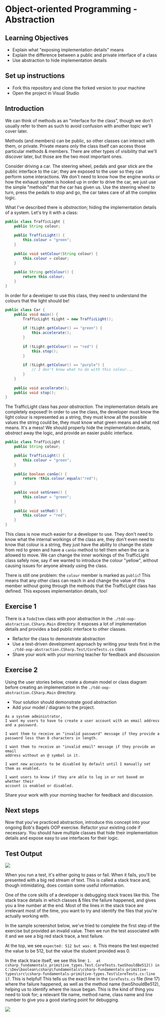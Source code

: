 # Object-oriented Programming - Abstraction

## Learning Objectives
- Explain what "exposing implementation details" means
- Explain the difference between a public and private interface of a class
- Use abstraction to hide implementation details

## Set up instructions
- Fork this repository and clone the forked version to your machine
- Open the project in Visual Studio

## Introduction

We can think of methods as an "interface for the class", though we don't usually refer to them as such to avoid confusion with another topic we'll cover later.

Methods (and members) can be public, so other classes can interact with them, or private. Private means only the class itself can access those particular methods & members. There are other types of visibility that we'll discover later, but those are the two most important ones.

Consider driving a car. The steering wheel, pedals and gear stick are the public interface to the car; they are exposed to the user so they can perform some interactions. We don't need to know how the engine works or how the exhaust system is hooked up in order to drive the car, we just use the simple "methods" that the car has given us. Use the steering wheel to turn, press the pedals to stop and go, the car takes care of all the complex logic.

What I've described there is *abstraction*; hiding the implementation details of a system. Let's try it with a class:

```java
public class TrafficLight {
    public String colour;
    
    public TrafficLight() {
        this.colour = "green";
    }
    
    public void setColour(String colour) {
        this.colour = colour;
    }
    
    public String getColour() {
        return this.colour;
    }
}
```

In order for a developer to use this class, they need to understand the colours that the light should be!

```java
public class Car {
    public void main() {
        TrafficLight tLight = new TrafficLight();
        
        if (tLight.getColour() == "green") {
            this.accelerate();
        }
        
        if (tLight.getColour() == "red") {
            this.stop();
        }
        
        if (tLight.getColour() == "purple") {
            // I don't know what to do with this colour...
        }
    }
    
    public void accelerate();
    public void stop();
}
```

The TrafficLight class has *poor abstraction*. The implementation details are completely exposed! In order to use the class, the developer must know the light colour is represented as a string, they must know all the possible values the string could be, they must know what green means and what red means. It's a mess! We should properly hide the implementation details, *abstract* away the logic, and provide an easier public interface.

```java
public class TrafficLight {
    public String colour;

    public TrafficLight() {
        this.colour = "green";
    }
    
    public boolean canGo() {
        return !this.colour.equals("red");
    }
    
    public void setGreen() {
        this.colour = "green";
    }
    
    public void setRed() {
        this.colour = "red";
    }
}
```

This class is now much easier for a developer to use. They don't need to know what the internal workings of the class are, they don't even need to know that colour is a string, they just have the ability to change the state from red to green and have a `canGo` method to tell them when the car is allowed to move. We can change the inner workings of the TrafficLight class safely now, say if we wanted to introduce the colour "yellow", without causing issues for anyone already using the class.

There is still one problem: the `colour` member is marked as `public`! This means that any other class can reach in and change the value of this member without going through the methods that the TrafficLight class has defined. This exposes implementation details, too!

## Exercise 1

There is a `TodoItem` class with poor abstraction in the `./tdd-oop-abstraction.CSharp.Main` directory. It exposes a lot of implementation details and provides a bad public interface to other classes.

- Refactor the class to demonstrate abstraction
- Use a test-driven development approach by writing your tests first in the `./tdd-oop-abstraction.CSharp.Test/CoreTests.cs` class
- Share your work with your morning teacher for feedback and discussion

## Exercise 2

Using the user stories below, create a domain model or class diagram before creating an implementation in the `./tdd-oop-abstraction.CSharp.Main` directory.

- Your solution should demonstrate good abstraction
- Add your model / diagram to the project.

```
As a system administrator,
I want my users to have to create a user account with an email address and a password.

I want them to receive an "invalid password" message if they provide a
password less than 8 characters in length.

I want them to receive an "invalid email" message if they provide an email
address without an @ symbol in it.

I want new accounts to be disabled by default until I manually set them as enabled.

I want users to know if they are able to log in or not based on whether their
account is enabled or disabled.
```

Share your work with your morning teacher for feedback and discussion.

## Next steps

Now that you've practiced abstraction, introduce this concept into your ongoing Bob's Bagels OOP exercise. Refactor your existing code if necessary. You should have multiple classes that hide their implementation details and expose easy to use interfaces for their logic.

## Test Output

![](./assets/run_test_single.png)

When you run a test, it's either going to pass or fail. When it fails, you'll be presented with a big red stream of text. This is called a stack trace and, though intimidating, does contain some useful information.

One of the core skills of a developer is debugging stack traces like this. The stack trace details in which classes & files the failure happened, and gives you a line number at the end. Most of the lines in the stack trace are irrelevant most of the time, you want to try and identify the files that you're actually working with.

In the sample screenshot below, we've tried to complete the first step of the exercise but provided an invalid value. Then we run the test associated with it and we see a big red stack trace, a test failure.

At the top, we see `expected: 512 but was: 0`. This means the test expected the value to be 512, but the value the student provided was 0.

In the stack trace itself, we see this line: `1.  at csharp_fundamentals_primitive_types.Test.CoreTests.twoShouldBe512() in C:\Dev\boolean\csharp\fundamentals\csharp-fundamentals-primitive-types\src\csharp-fundamentals-primitive-types.Test\CoreTests.cs:line 17`. This is helpful! This tells us the exact line in the `CoreTests.cs` file (line 17) where the failure happened, as well as the method name (twoShouldBe512), helping us to identify where the issue began. This is the kind of thing you need to look for; a relevant file name, method name, class name and line number to give you a good starting point for debugging.

![](./assets/test-failure.png)
